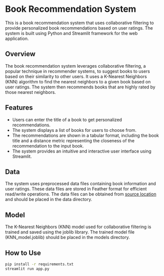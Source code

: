 # Book Recommendation System

This is a book recommendation system that uses collaborative filtering to provide personalized book recommendations based on user ratings. The system is built using Python and Streamlit framework for the web application.

## Overview

The book recommendation system leverages collaborative filtering, a popular technique in recommender systems, to suggest books to users based on their similarity to other users. It uses a K-Nearest Neighbors (KNN) algorithm to find the nearest neighbors to a given book based on user ratings. The system then recommends books that are highly rated by those nearest neighbors.

## Features

- Users can enter the title of a book to get personalized recommendations.
- The system displays a list of books for users to choose from.
- The recommendations are shown in a tabular format, including the book title and a distance metric representing the closeness of the recommendation to the input book.
- The system provides an intuitive and interactive user interface using Streamlit.

## Data
The system uses preprocessed data files containing book information and user ratings. These data files are stored in Feather format for efficient read/write operations. The data files can be obtained from [source location](https://www.kaggle.com/datasets/arashnic/book-recommendation-dataset) and should be placed in the data directory.

## Model
The K-Nearest Neighbors (KNN) model used for collaborative filtering is trained and saved using the joblib library. The trained model file (KNN_model.joblib) should be placed in the models directory.

## How to Use
```bash
pip install -r requirements.txt
streamlit run app.py
